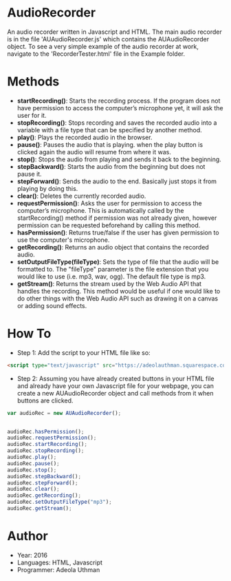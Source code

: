 # AudioRecorder

An audio recorder written in Javascript and HTML. The main audio recorder is in the file 'AUAudioRecorder.js' which contains the AUAudioRecorder object. To see a very simple example of the audio recorder at work, navigate to the 'RecorderTester.html' file in the Example folder.

# Methods
- **startRecording()**: Starts the recording process. If the program does not have permission to access the computer’s microphone yet, it will ask the user for it.
- **stopRecording()**: Stops recording and saves the recorded audio into a variable with a file type that can be specified by another method.
- **play()**: Plays the recorded audio in the browser.
- **pause()**: Pauses the audio that is playing. when the play button is clicked again the audio will resume from where it was.
- **stop()**: Stops the audio from playing and sends it back to the beginning.
- **stepBackward()**: Starts the audio from the beginning but does not pause it.
- **stepForward()**: Sends the audio to the end. Basically just stops it from playing by doing this.
- **clear()**: Deletes the currently recorded audio.
- **requestPermission()**: Asks the user for permission to access the computer’s microphone. This is automatically called by the startRecording() method if permission was not already given, however permission can be requested beforehand by calling this method.
- **hasPermission()**: Returns true/false if the user has given permission to use the computer's microphone.
- **getRecording()**: Returns an audio object that contains the recorded audio.
- **setOutputFileType(fileType)**: Sets the type of file that the audio will be formatted to. The "fileType" parameter is the file extension that you would like to use (i.e. mp3, wav, ogg). The default file type is mp3.
- **getStream()**: Returns the stream used by the Web Audio API that handles the recording. This method would be useful if one would like to do other things with the Web Audio API such as drawing it on a canvas or adding sound effects. 


# How To
- Step 1: Add the script to your HTML file like so:
```html
<script type="text/javascript" src="https://adeolauthman.squarespace.com/s/AUAudioRecorder.js"></script>
```
- Step 2: Assuming you have already created buttons in your HTML file and already have your own Javascript file for your webpage, you can create a new AUAudioRecorder object and call methods from it when buttons are clicked.
```javascript
var audioRec = new AUAudioRecorder();


audioRec.hasPermission();
audioRec.requestPermission();
audioRec.startRecording();
audioRec.stopRecording();
audioRec.play();
audioRec.pause();
audioRec.stop();
audioRec.stepBackward();
audioRec.stepForward();
audioRec.clear();
audioRec.getRecording();
audioRec.setOutputFileType("mp3");
audioRec.getStream();


```

# Author
- Year: 2016
- Languages: HTML, Javascript
- Programmer: Adeola Uthman
